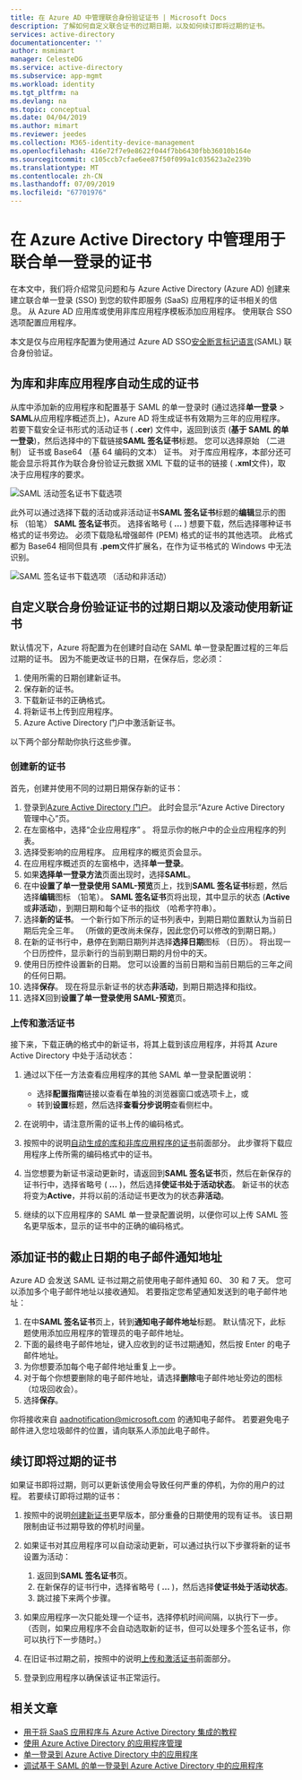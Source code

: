 ```yaml
---
title: 在 Azure AD 中管理联合身份验证证书 | Microsoft Docs
description: 了解如何自定义联合证书的过期日期，以及如何续订即将过期的证书。
services: active-directory
documentationcenter: ''
author: msmimart
manager: CelesteDG
ms.service: active-directory
ms.subservice: app-mgmt
ms.workload: identity
ms.tgt_pltfrm: na
ms.devlang: na
ms.topic: conceptual
ms.date: 04/04/2019
ms.author: mimart
ms.reviewer: jeedes
ms.collection: M365-identity-device-management
ms.openlocfilehash: 416e72f7e9e8622f044f7bb6430fbb36010b164e
ms.sourcegitcommit: c105ccb7cfae6ee87f50f099a1c035623a2e239b
ms.translationtype: MT
ms.contentlocale: zh-CN
ms.lasthandoff: 07/09/2019
ms.locfileid: "67701976"
---
```

# <a name="manage-certificates-for-federated-single-sign-on-in-azure-active-directory"></a>在 Azure Active Directory 中管理用于联合单一登录的证书

在本文中，我们将介绍常见问题和与 Azure Active Directory (Azure AD) 创建来建立联合单一登录 (SSO) 到您的软件即服务 (SaaS) 应用程序的证书相关的信息。 从 Azure AD 应用库或使用非库应用程序模板添加应用程序。 使用联合 SSO 选项配置应用程序。

本文是仅与应用程序配置为使用通过 Azure AD SSO[安全断言标记语言](https://wikipedia.org/wiki/Security_Assertion_Markup_Language)(SAML) 联合身份验证。

## <a name="auto-generated-certificate-for-gallery-and-non-gallery-applications"></a>为库和非库应用程序自动生成的证书

从库中添加新的应用程序和配置基于 SAML 的单一登录时 (通过选择**单一登录** > **SAML**从应用程序概述页上)，Azure AD 将生成证书有效期为三年的应用程序。 若要下载安全证书形式的活动证书 ( **.cer**) 文件中，返回到该页 (**基于 SAML 的单一登录**)，然后选择中的下载链接**SAML 签名证书**标题。 您可以选择原始 （二进制） 证书或 Base64 （基 64 编码的文本） 证书。 对于库应用程序，本部分还可能会显示将其作为联合身份验证元数据 XML 下载的证书的链接 ( **.xml**文件)，取决于应用程序的要求。

![SAML 活动签名证书下载选项](./media/manage-certificates-for-federated-single-sign-on/active-certificate-download-options.png)

此外可以通过选择下载的活动或非活动证书**SAML 签名证书**标题的**编辑**显示的图标 （铅笔） **SAML 签名证书**页。 选择省略号 ( **...** ) 想要下载，然后选择哪种证书格式的证书旁边。 必须下载隐私增强邮件 (PEM) 格式的证书的其他选项。 此格式都为 Base64 相同但具有 **.pem**文件扩展名，在作为证书格式的 Windows 中无法识别。

![SAML 签名证书下载选项 （活动和非活动）](./media/manage-certificates-for-federated-single-sign-on/all-certificate-download-options.png)

## <a name="customize-the-expiration-date-for-your-federation-certificate-and-roll-it-over-to-a-new-certificate"></a>自定义联合身份验证证书的过期日期以及滚动使用新证书

默认情况下，Azure 将配置为在创建时自动在 SAML 单一登录配置过程的三年后过期的证书。 因为不能更改证书的日期，在保存后，您必须：

1. 使用所需的日期创建新证书。
1. 保存新的证书。
1. 下载新证书的正确格式。
1. 将新证书上传到应用程序。
1. Azure Active Directory 门户中激活新证书。

以下两个部分帮助你执行这些步骤。

### <a name="create-a-new-certificate"></a>创建新的证书

首先，创建并使用不同的过期日期保存新的证书：

1. 登录到[Azure Active Directory 门户](https://aad.portal.azure.com/)。 此时会显示“Azure Active Directory 管理中心”页。 
1. 在左窗格中，选择“企业应用程序”  。 将显示你的帐户中的企业应用程序的列表。
1. 选择受影响的应用程序。 应用程序的概览页会显示。
1. 在应用程序概述页的左窗格中，选择**单一登录**。
1. 如果**选择单一登录方法**页面出现时，选择**SAML**。
1. 在中**设置了单一登录使用 SAML-预览**页上，找到**SAML 签名证书**标题，然后选择**编辑**图标 （铅笔）。 **SAML 签名证书**页将出现，其中显示的状态 (**Active**或**非活动**)，到期日期和每个证书的指纹 （哈希字符串）。
1. 选择**新的证书**。 一个新行如下所示的证书列表中，到期日期位置默认为当前日期后完全三年。 （所做的更改尚未保存，因此您仍可以修改的到期日期。）
1. 在新的证书行中，悬停在到期日期列并选择**选择日期**图标 （日历）。 将出现一个日历控件，显示新行的当前到期日期的月份中的天。
1. 使用日历控件设置新的日期。 您可以设置的当前日期和当前日期后的三年之间的任何日期。
1. 选择**保存**。 现在将显示新证书的状态**非活动**，到期日期选择和指纹。
1. 选择**X**回到**设置了单一登录使用 SAML-预览**页。

### <a name="upload-and-activate-a-certificate"></a>上传和激活证书

接下来，下载正确的格式中的新证书，将其上载到该应用程序，并将其 Azure Active Directory 中处于活动状态：

1. 通过以下任一方法查看应用程序的其他 SAML 单一登录配置说明：

   - 选择**配置指南**链接以查看在单独的浏览器窗口或选项卡上，或
   - 转到**设置**标题，然后选择**查看分步说明**查看侧栏中。

1. 在说明中，请注意所需的证书上传的编码格式。
1. 按照中的说明[自动生成的库和非库应用程序的证书](#auto-generated-certificate-for-gallery-and-non-gallery-applications)前面部分。 此步骤将下载应用程序上传所需的编码格式中的证书。
1. 当您想要为新证书滚动更新时，请返回到**SAML 签名证书**页，然后在新保存的证书行中，选择省略号 ( **...** )，然后选择**使证书处于活动状态**。 新证书的状态将变为**Active**，并将以前的活动证书更改为的状态**非活动**。
1. 继续的以下应用程序的 SAML 单一登录配置说明，以便你可以上传 SAML 签名更早版本，显示的证书中的正确的编码格式。

## <a name="add-email-notification-addresses-for-certificate-expiration"></a>添加证书的截止日期的电子邮件通知地址

Azure AD 会发送 SAML 证书过期之前使用电子邮件通知 60、 30 和 7 天。 您可以添加多个电子邮件地址以接收通知。 若要指定您希望通知发送到的电子邮件地址：

1. 在中**SAML 签名证书**页上，转到**通知电子邮件地址**标题。 默认情况下，此标题使用添加应用程序的管理员的电子邮件地址。
1. 下面的最终电子邮件地址，键入应收到的证书过期通知，然后按 Enter 的电子邮件地址。
1. 为你想要添加每个电子邮件地址重复上一步。
1. 对于每个你想要删除的电子邮件地址，请选择**删除**电子邮件地址旁边的图标 （垃圾回收会）。
1. 选择**保存**。

你将接收来自 aadnotification@microsoft.com 的通知电子邮件。 若要避免电子邮件进入您垃圾邮件的位置，请向联系人添加此电子邮件。

## <a name="renew-a-certificate-that-will-soon-expire"></a>续订即将过期的证书

如果证书即将过期，则可以更新该使用会导致任何严重的停机，为你的用户的过程。 若要续订即将过期的证书：

1. 按照中的说明[创建新证书](#create-a-new-certificate)更早版本，部分重叠的日期使用的现有证书。 该日期限制由证书过期导致的停机时间量。
1. 如果证书对其应用程序可以自动滚动更新，可以通过执行以下步骤将新的证书设置为活动：
   1. 返回到**SAML 签名证书**页。
   1. 在新保存的证书行中，选择省略号 ( **...** )，然后选择**使证书处于活动状态**。
   1. 跳过接下来两个步骤。

1. 如果应用程序一次只能处理一个证书，选择停机时间间隔，以执行下一步。 （否则，如果应用程序不会自动选取新的证书，但可以处理多个签名证书，你可以执行下一步随时。）
1. 在旧证书过期之前，按照中的说明[上传和激活证书](#upload-and-activate-a-certificate)前面部分。
1. 登录到应用程序以确保该证书正常运行。

## <a name="related-articles"></a>相关文章

- [用于将 SaaS 应用程序与 Azure Active Directory 集成的教程](../saas-apps/tutorial-list.md)
- [使用 Azure Active Directory 的应用程序管理](what-is-application-management.md)
- [单一登录到 Azure Active Directory 中的应用程序](what-is-single-sign-on.md)
- [调试基于 SAML 的单一登录到 Azure Active Directory 中的应用程序](../develop/howto-v1-debug-saml-sso-issues.md)
